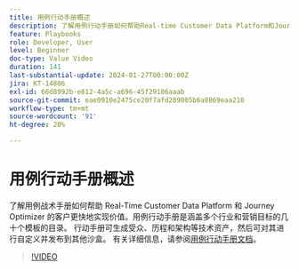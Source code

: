 ```yaml
---
title: 用例行动手册概述
description: 了解用例行动手册如何帮助Real-time Customer Data Platform和Journey Optimizer的客户更快实现价值。
feature: Playbooks
role: Developer, User
level: Beginner
doc-type: Value Video
duration: 141
last-substantial-update: 2024-01-27T00:00:00Z
jira: KT-14806
exl-id: 66d8992b-e812-4a5c-a696-45f29106aaab
source-git-commit: eae0910e2475ce20f7afd289005b6a8869eaa210
workflow-type: tm+mt
source-wordcount: '91'
ht-degree: 20%

---
```


# 用例行动手册概述

了解用例战术手册如何帮助 Real-Time Customer Data Platform 和 Journey Optimizer 的客户更快地实现价值。用例行动手册是涵盖多个行业和营销目标的几十个模板的目录。 行动手册可生成受众、历程和架构等技术资产，然后可对其进行自定义并发布到其他沙盒。 有关详细信息，请参阅[用例行动手册文档](https://experienceleague.adobe.com/docs/experience-platform/use-case-playbooks/playbooks/overview.html)。

>[!VIDEO](https://video.tv.adobe.com/v/3426896/?learn=on)
